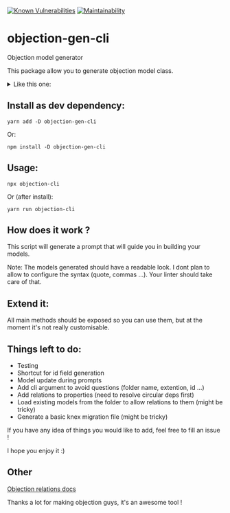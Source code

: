 [![Known Vulnerabilities](https://snyk.io/test/github/MarcDeletang/objection-gen-cli/badge.svg?targetFile=package.json)](https://snyk.io/test/github/MarcDeletang/objection-gen-cli?targetFile=package.json)
[![Maintainability](https://api.codeclimate.com/v1/badges/5feb4d0abeeb8a8b319e/maintainability)](https://codeclimate.com/github/MarcDeletang/objection-gen-cli/maintainability)

# objection-gen-cli

Objection model generator

This package allow you to generate objection model class.

<details>
  <summary>Like this one:</summary>
  
```
import { Model } from 'objection';

export class User extends Model {
    public id: number;
    public firstName?: string;

    static get tableName() {
        return 'users';
    }

    static get relationMappings() {
        const { Product } = require('./product');

        return {
            children: {
                relation: Model.HasManyRelation,
                modelClass: User,
                join: {
                    from: 'users.id',
                    to: 'users.parent_id'
                }
            },
            parent: {
                relation: Model.HasOneRelation,
                modelClass: User,
                join: {
                    from: 'users.parent_id',
                    to: 'users.id'
                }
            },
            userProducts: {
                relation: Model.ManyToManyRelation,
                modelClass: Product,
                join: {
                    from: 'users.id',
                    through: {
                        from: 'user_product.user_id',
                        to: 'user_product.product_id'
                    },
                    to: 'products.id'
                }
            },
        };
    }

}
```
</details>

## Install as dev dependency:

```
yarn add -D objection-gen-cli
```

Or:

```
npm install -D objection-gen-cli
```

## Usage:

```
npx objection-cli
```

Or (after install):

```
yarn run objection-cli
```

## How does it work ?

This script will generate a prompt that will guide you in building your models.

Note: The models generated should have a readable look. I dont plan to allow to configure the syntax (quote, commas ...). Your linter should take care of that.

## Extend it:

All main methods should be exposed so you can use them, but at the moment it's not really customisable.


## Things left to do:

- Testing
- Shortcut for id field generation
- Model update during prompts
- Add cli argument to avoid questions (folder name, extention, id ...)
- Add relations to properties (need to resolve circular deps first)
- Load existing models from the folder to allow relations to them (might be tricky)
- Generate a basic knex migration file (might be tricky)

If you have any idea of things you would like to add, feel free to fill an issue !

I hope you enjoy it :)

## Other

[Objection relations docs](https://vincit.github.io/objection.js/guide/relations.html)

Thanks a lot for making objection guys, it's an awesome tool !
